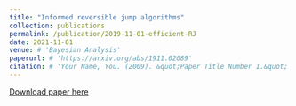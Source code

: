 ```yaml
---
title: "Informed reversible jump algorithms"
collection: publications
permalink: /publication/2019-11-01-efficient-RJ
date: 2021-11-01
venue: # 'Bayesian Analysis'
paperurl: # 'https://arxiv.org/abs/1911.02089'
citation: # 'Your Name, You. (2009). &quot;Paper Title Number 1.&quot; <i>Journal 1</i>. 1(1).'
---
```


[Download paper here](https://arxiv.org/abs/1911.02089)


